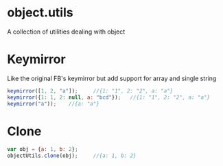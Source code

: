 # object.utils
A collection of utilities dealing with object

# Keymirror
Like the original FB's keymirror but add support for array and single string

```javascript
keymirror([1, 2, "a"]);     //{1: "1", 2: "2", a: "a"}
keymirror({1: 1, 2: null, a: "bcd"});   //{1: "1", 2: "2", a: "a"}
keymirror("a"));    //{a: "a"}
```

# Clone
```javascript
var obj = {a: 1, b: 2};
objectUtils.clone(obj);     //{a: 1, b: 2}
```
